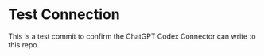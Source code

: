 # Test Connection  
This is a test commit to confirm the ChatGPT Codex Connector can write to this repo.
